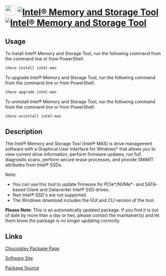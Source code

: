 ﻿# <img src="https://cdn.jsdelivr.net/gh/mkevenaar/chocolatey-packages@4222ecff31a588907bd4290d5106e8cfc84a4745/icons/intel-mas.png" width="32" height="32"/> [![Intel® Memory and Storage Tool](https://img.shields.io/chocolatey/v/intel-mas.svg?label=Intel%C2%AE+Memory+and+Storage+Tool)](https://chocolatey.org/packages/intel-mas) [![Intel® Memory and Storage Tool](https://img.shields.io/chocolatey/dt/intel-mas.svg)](https://chocolatey.org/packages/intel-mas)

## Usage

To install Intel® Memory and Storage Tool, run the following command from the command line or from PowerShell:

```powershell
choco install intel-mas
```

To upgrade Intel® Memory and Storage Tool, run the following command from the command line or from PowerShell:

```powershell
choco upgrade intel-mas
```

To uninstall Intel® Memory and Storage Tool, run the following command from the command line or from PowerShell:

```powershell
choco uninstall intel-mas
```

## Description

The Intel® Memory and Storage Tool (Intel® MAS) is drive management software with a Graphical User Interface for Windows* that allows you to view current drive information, perform firmware updates, run full diagnostic scans, perform secure erase processes, and provide SMART attributes from Intel® SSDs.

Note:

- You can use this tool to update firmware for PCIe*/NVMe*- and SATA-based Client and Datacenter Intel® SSD drives.
- Non Intel® SSD's are not supported
- The Windows download includes the GUI and CLI version of the tool.

**Please Note**: This is an automatically updated package. If you find it is
out of date by more than a day or two, please contact the maintainer(s) and
let them know the package is no longer updating correctly.


## Links

[Chocolatey Package Page](https://chocolatey.org/packages/intel-mas)

[Software Site](https://downloadcenter.intel.com/Detail_Desc.aspx?DwnldID=30058)

[Package Source](https://github.com/mkevenaar/chocolatey-packages/tree/master/automatic/intel-mas)

